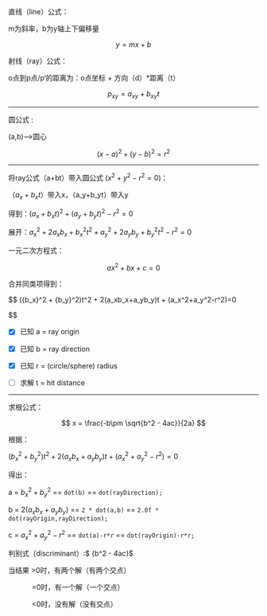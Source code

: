 直线（line）公式：

m为斜率，b为y轴上下偏移量

$$
y = mx + b
$$

射线（ray）公式：

o点到p点/p‘的距离为：o点坐标 + 方向（d）*距离（t）

$$
p_{xy} = a_{xy} + b_{xy}t
$$

***

圆公式 :

(a,b)-->圆心

$$
(x-a)^2 +(y-b)^2 = r^2
$$

****

将ray公式（a+bt）带入圆公式 ($x^2+y^2-r^2=0$)：

（$a_x+b_xt$）带入x，（a_y+b_yt）带入y

得到：$(a_x+b_xt)^2+(a_y+b_yt)^2-r^2=0$

展开：${a_x}^2 + 2a_xb_x+{b_x}^2t^2 +{a_y}^2 + 2a_yb_y+{b_y}^2t^2-r^2=0$

一元二次方程式：

$$
ax^2+bx+c=0
$$

合并同类项得到：

$$
({b_x}^2 + {b_y}^2)t^2 + 2(a_xb_x+a_yb_y)t + (a_x^2+a_y^2-r^2)=0

$$

- [x] 已知 a = ray origin

- [x] 已知 b = ray direction

- [x] 已知 r = (circle/sphere) radius

- [ ] 求解 t = hit distance

****

求根公式：

$$
x = \frac{-b\pm \sqrt{b^2 - 4ac}}{2a}
$$

根据：

$({b_x}^2 + {b_y}^2)t^2 + 2(a_xb_x+a_yb_y)t + (a_x^2+a_y^2-r^2)=0$

得出：

a = ${b_x}^2 + {b_y}^2$  == `dot(b)` == `dot(rayDirection);`

b = $2(a_xb_x+a_yb_y)$ == `2 * dot(a,b)` == `2.0f * dot(rayOrigin,rayDirection);`

c = $a_x^2+a_y^2-r^2$ == `dot(a)-r*r` == `dot(rayOrigin)-r*r;`



判别式（discriminant）:$ {b^2 - 4ac}$

当结果 >0时，有两个解（有两个交点）

            =0时，有一个解（一个交点）

            <0时，没有解（没有交点）
